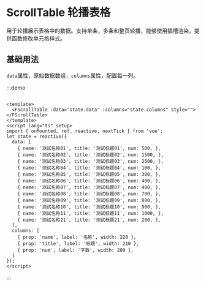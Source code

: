 # ScrollTable 轮播表格
用于轮播展示表格中的数据。支持单条，多条和整页轮播，能够使用插槽渲染，提供函数修改单元格样式。
## 基础用法
`data`属性，原始数据数组，`columns`属性，配置每一列。

:::demo
```vue

<template>
  <FScrollTable :data="state.data" :columns="state.columns" style=""></FScrollTable>
</template>
<script lang="ts" setup>
import { onMounted, ref, reactive, nextTick } from 'vue';
let state = reactive({
  data: [
    { name: '测试名称01', title: '测试标题01', num: 500, },
    { name: '测试名称02', title: '测试标题02', num: 1500, },
    { name: '测试名称03', title: '测试标题03', num: 2500, },
    { name: '测试名称04', title: '测试标题04', num: 100, },
    { name: '测试名称05', title: '测试标题05', num: 300, },
    { name: '测试名称06', title: '测试标题06', num: 400, },
    { name: '测试名称07', title: '测试标题07', num: 400, },
    { name: '测试名称08', title: '测试标题08', num: 700, },
    { name: '测试名称09', title: '测试标题09', num: 800, },
    { name: '测试名称10', title: '测试标题10', num: 900, },
    { name: '测试名称11', title: '测试标题11', num: 1000, },
    { name: '测试名称21', title: '测试标题21', num: 200, },
  ],
  columns: [
    { prop: 'name', label: '名称', width: 220 },
    { prop: 'title', label: '标题', width: 210 },
    { prop: 'num', label: '字数', width: 200 },
  ]
});
</script>

```
:::


<style lang="scss" scoped>
.demo-scrollTable :deep(.source) {
  background: #212121;
}
</style>